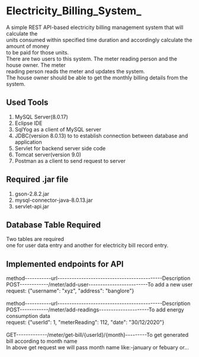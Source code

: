 # Electricity_Billing_System_
 
A simple REST API-based electricity billing management system that will calculate the <br>
units consumed within specified time duration and accordingly calculate the amount of money<br>
to be paid for those units.<br>
There are two users to this system. The meter reading person and the house owner. The meter<br>
reading person reads the meter and updates the system.<br>
The house owner should be able to get the monthly billing details from the system.<br>

## Used Tools
1) MySQL Server(8.0.17)
2) Eclipse IDE
3) SqlYog as a client of MySQL server
4) JDBC(version 8.0.13) to to establish connection between database and application
5) Servlet for backend server side code
6) Tomcat server(version 9.0)
7) Postman as a client to send request to server

## Required .jar file
1) gson-2.8.2.jar
2) mysql-connector-java-8.0.13.jar
3) servlet-api.jar

## Database Table Required <br>
Two tables are required <br>
one for user data entry and another for electricity bill record entry.<br> 

## Implemented endpoints for API <br>
method-----------url--------------------------------------------Description<br>
POST------------/meter/add-user-------------------------To add a new user<br>
request: {"username": "xyz", "address": "banglore"}<br><br>
method-----------url--------------------------------------------Description<br>
POST------------/meter/add-readings---------------------To add energy consumption data<br>
request: {"userId": 1, "meterReading": 112, "date": "30/12/2020"}<br><br>
GET-------------/meter/get-bill/{userId}/{month}---------To get generated bill according to month name<br>
In above get request we will pass month name like:-january or febuary or...<br>






